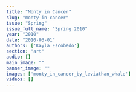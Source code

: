 ```yaml
---
title: "Monty in Cancer"
slug: "monty-in-cancer"
issue: "Spring"
issue_full_name: "Spring 2010"
year: "2010"
date: "2010-03-01"
authors: ['Kayla Escobedo']
section: "art"
audio: []
main_image: ""
banner_image: ""
images: ['monty_in_cancer_by_leviathan_whale']
videos: []
---
```

